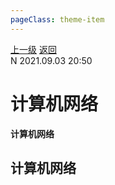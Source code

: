 ```yaml
---
pageClass: theme-item
---
```

<div class="extend-header">
    <div class="info">
        <div class="record">
            <a class="back" href="./">上一级</a>
            <a class="back" href="./">返回</a>
        </div>        
        <div class="mini">
            <span>N 2021.09.03 20:50</span>
        </div>
    </div>
    <div class="content"></div>
</div>
<div class="content-header">
<h1>计算机网络</h1><strong>计算机网络</strong>
</div>
<div class="static-content">


## 计算机网络

<div class="anchor" name="1123403874911" id="1123403874911"></div>


<div class="anchor" name="1123403874915" id="1123403874915"></div>


<div class="anchor" name="1123403874919" id="1123403874919"></div>


</div>